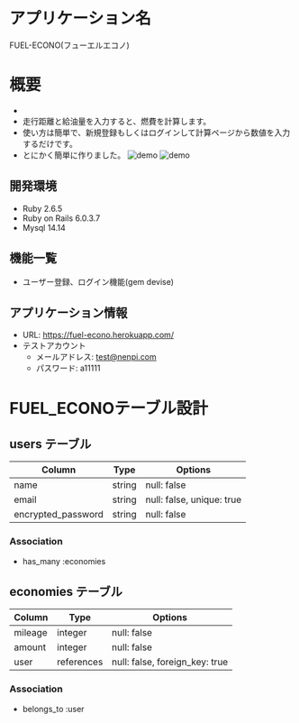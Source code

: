 # アプリケーション名
FUEL-ECONO(フューエルエコノ)

# 概要
- 
- 走行距離と給油量を入力すると、燃費を計算します。
- 使い方は簡単で、新規登録もしくはログインして計算ページから数値を入力するだけです。
- とにかく簡単に作りました。
![demo](https://gyazo.com/ac0c65a1e9e95703af5fd7e9ce85edc4/raw)
![demo](https://gyazo.com/10da83aa64d7112e13d0ec3ccdf9c52b/raw)

## 開発環境
- Ruby 2.6.5<br>
- Ruby on Rails 6.0.3.7<br>
- Mysql 14.14

## 機能一覧
- ユーザー登録、ログイン機能(gem devise)

## アプリケーション情報
- URL: https://fuel-econo.herokuapp.com/<br>
- テストアカウント
  - メールアドレス: test@nenpi.com
  - パスワード: a11111

# FUEL_ECONOテーブル設計

## users テーブル

| Column             | Type   | Options                   |
| ------------------ | ------ | ------------------------- |
| name               | string | null: false               |
| email              | string | null: false, unique: true |
| encrypted_password | string | null: false               |

### Association

- has_many :economies


## economies テーブル

| Column  | Type       | Options                        |
| ------- | ---------- | ------------------------------ |
| mileage | integer    | null: false                    |
| amount  | integer    | null: false                    |
| user    | references | null: false, foreign_key: true |

### Association

- belongs_to :user
